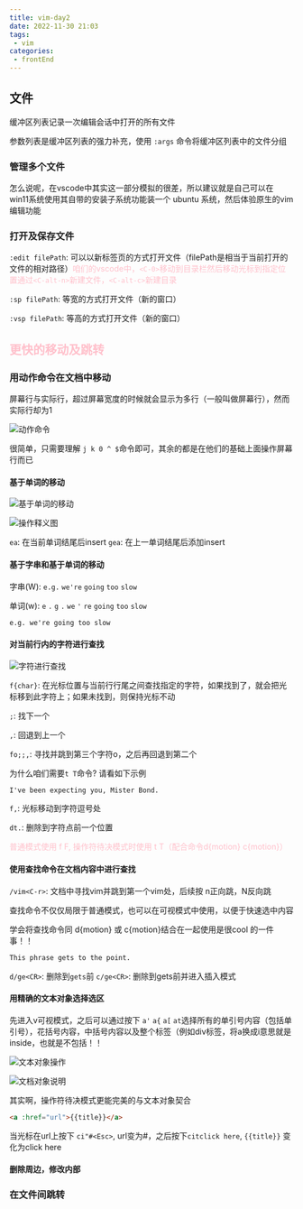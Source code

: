 ```yaml
---
title: vim-day2
date: 2022-11-30 21:03
tags: 
 - vim
categories: 
 - frontEnd
---
```


## 文件

缓冲区列表记录一次编辑会话中打开的所有文件

参数列表是缓冲区列表的强力补充，使用 `:args` 命令将缓冲区列表中的文件分组

### 管理多个文件

怎么说呢，在vscode中其实这一部分模拟的很差，所以建议就是自己可以在 win11系统使用其自带的安装子系统功能装一个 ubuntu 系统，然后体验原生的vim编辑功能

### 打开及保存文件

`:edit filePath`: 可以以新标签页的方式打开文件（filePath是相当于当前打开的文件的相对路径）<span style="color: pink;">咱们的vscode中，`<C-0>`移动到目录栏然后移动光标到指定位置通过`<C-alt-n>`新建文件，`<C-alt-c>`新建目录</span>

`:sp filePath`: 等宽的方式打开文件（新的窗口）

`:vsp filePath`: 等高的方式打开文件（新的窗口）

## <span style="color: pink;">更快的移动及跳转</span>

### 用动作命令在文档中移动

屏幕行与实际行，超过屏幕宽度的时候就会显示为多行（一般叫做屏幕行），然而实际行却为1

![动作命令](./2022-12-04-16-44-26.png)

很简单，只需要理解 `j k 0 ^ $`命令即可，其余的都是在他们的基础上面操作屏幕行而已

#### 基于单词的移动

![基于单词的移动](./2022-12-04-16-51-54.png)

![操作释义图](./2022-12-04-16-55-36.png)

`ea`: 在当前单词结尾后insert
`gea`: 在上一单词结尾后添加insert

#### 基于字串和基于单词的移动

字串(W): `e.g.` `we're` `going` `too` `slow`

单词(w): `e` `.` `g` `.` `we` `'` `re` `going` `too` `slow`

```txt
e.g. we're going too slow
```

#### 对**当前行内的字符**进行查找

![字符进行查找](./2022-12-04-17-15-09.png)

`f{char}`: 在光标位置与当前行行尾之间查找指定的字符，如果找到了，就会把光标移到此字符上；如果未找到，则保持光标不动

`;`: 找下一个

`,`: 回退到上一个

`fo;;,`: 寻找并跳到第三个字符o，之后再回退到第二个

为什么咱们需要`t T`命令? 请看如下示例

```txt
I've been expecting you, Mister Bond.
```

`f,`: 光标移动到字符逗号处

`dt.`: 删除到字符点前一个位置

<span style="color: pink;">普通模式使用 f F, 操作符待决模式时使用 t T（配合命令d{motion} c{motion}）</span>

#### 使用查找命令在文档内容中进行查找

`/vim<C-r>`: 文档中寻找vim并跳到第一个vim处，后续按 n正向跳，N反向跳

查找命令不仅仅局限于普通模式，也可以在可视模式中使用，以便于快速选中内容

学会将查找命令同 d{motion} 或 c{motion}结合在一起使用是很cool 的一件事！！

```txt
This phrase gets to the point.
```

`d/ge<CR>`: 删除到`gets`前
`c/ge<CR>`: 删除到gets前并进入插入模式

#### 用精确的文本对象选择选区

先进入v可视模式，之后可以通过按下 `a'` `a{` `a[` `at`选择所有的单引号内容（包括单引号），花括号内容，中括号内容以及整个标签（例如div标签，将a换成i意思就是 inside，也就是不包括！！

![文本对象操作](./2022-12-04-17-44-37.png)

![文档对象说明](./2022-12-04-17-47-06.png)

其实啊，操作符待决模式更能完美的与文本对象契合

```html
<a :href="url">{{title}}</a>
```

当光标在url上按下 `ci"#<Esc>`, url变为#，之后按下`citclick here`, `{{title}}` 变化为click here

#### 删除周边，修改内部

### 在文件间跳转
